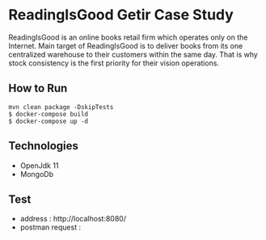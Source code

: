 # ReadingIsGood Getir Case Study
ReadingIsGood is an online books retail firm which operates only on the Internet. Main target of ReadingIsGood is to deliver books from its one centralized warehouse to their customers within the same day. That is why stock consistency is the first priority for their vision operations.

## How to Run

```
mvn clean package -DskipTests
$ docker-compose build
$ docker-compose up -d
```

## Technologies
- OpenJdk 11
- MongoDb

## Test
- address : http://localhost:8080/
- postman request :  
